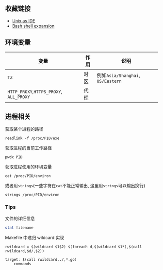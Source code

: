## 收藏链接

* [Unix as IDE](https://blog.sanctum.geek.nz/series/unix-as-ide/)
* [Bash shell expansion](https://blog.sanctum.geek.nz/bash-shell-expansion/)

## 环境变量

| 变量                                    | 作用 | 说明                              |
|-----------------------------------------|------|-----------------------------------|
| `TZ`                                    | 时区 | 例如`Asia/Shanghai`, `US/Eastern` |
| `HTTP_PROXY`,`HTTPS_PROXY`, `ALL_PROXY` | 代理 |                                   |

## 进程相关

获取某个进程的路径
```
readlink -f /proc/PID/exe
```
获取进程的当前工作路径
```
pwdx PID
```
获取进程使用的环境变量
```
cat /proc/PID/environ
```
或者用`strings`(一些字符在`cat`不能正常输出, 这里用`strings`可以输出换行)
```
strings /proc/PID/environ
```

### Tips

文件的详细信息
```bash
stat filename
```

Makefile 中递归 wildcard 实现
```
rwildcard = $(wildcard $1$2) $(foreach d,$(wildcard $1*),$(call rwildcard,$d/,$2))

target: $(call rwildcard,./,*.go)
    commands
```
